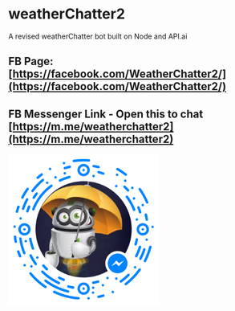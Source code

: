 # weatherChatter2
A revised weatherChatter bot built on Node and API.ai
## FB Page: [https://facebook.com/WeatherChatter2/](https://facebook.com/WeatherChatter2/)
## FB Messenger Link - Open this to chat [https://m.me/weatherchatter2](https://m.me/weatherchatter2)
<img src="https://raw.githubusercontent.com/LeeWarnock/weatherChatter2/master/Assets/messenger_code_340000086429698.png" width="300" alt="WeatherChatter2 Messenger code">
